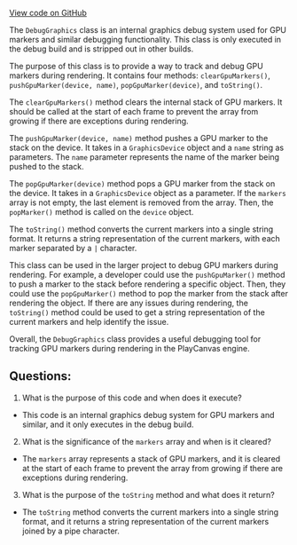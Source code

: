 [View code on GitHub](https://github.com/playcanvas/engine/src/platform/graphics/debug-graphics.js)

The `DebugGraphics` class is an internal graphics debug system used for GPU markers and similar debugging functionality. This class is only executed in the debug build and is stripped out in other builds. 

The purpose of this class is to provide a way to track and debug GPU markers during rendering. It contains four methods: `clearGpuMarkers()`, `pushGpuMarker(device, name)`, `popGpuMarker(device)`, and `toString()`. 

The `clearGpuMarkers()` method clears the internal stack of GPU markers. It should be called at the start of each frame to prevent the array from growing if there are exceptions during rendering. 

The `pushGpuMarker(device, name)` method pushes a GPU marker to the stack on the device. It takes in a `GraphicsDevice` object and a `name` string as parameters. The `name` parameter represents the name of the marker being pushed to the stack. 

The `popGpuMarker(device)` method pops a GPU marker from the stack on the device. It takes in a `GraphicsDevice` object as a parameter. If the `markers` array is not empty, the last element is removed from the array. Then, the `popMarker()` method is called on the `device` object. 

The `toString()` method converts the current markers into a single string format. It returns a string representation of the current markers, with each marker separated by a `|` character. 

This class can be used in the larger project to debug GPU markers during rendering. For example, a developer could use the `pushGpuMarker()` method to push a marker to the stack before rendering a specific object. Then, they could use the `popGpuMarker()` method to pop the marker from the stack after rendering the object. If there are any issues during rendering, the `toString()` method could be used to get a string representation of the current markers and help identify the issue. 

Overall, the `DebugGraphics` class provides a useful debugging tool for tracking GPU markers during rendering in the PlayCanvas engine.
## Questions: 
 1. What is the purpose of this code and when does it execute?
- This code is an internal graphics debug system for GPU markers and similar, and it only executes in the debug build.

2. What is the significance of the `markers` array and when is it cleared?
- The `markers` array represents a stack of GPU markers, and it is cleared at the start of each frame to prevent the array from growing if there are exceptions during rendering.

3. What is the purpose of the `toString` method and what does it return?
- The `toString` method converts the current markers into a single string format, and it returns a string representation of the current markers joined by a pipe character.